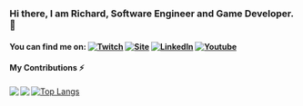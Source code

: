 <!-- Actual text -->
### Hi there, I am Richard, Software Engineer and Game Developer. 👋

#### You can find me on: [![Twitch][1.1]][1]    [![Site][1.2]][2]    [![LinkedIn][1.3]][3]    [![Youtube][1.4]][4]

<!-- Icons -->

[1.1]: https://img.icons8.com/color/30/000000/twitch--v1.png (twitch icon without padding)
[1.2]: https://img.icons8.com/color/30/000000/user-location.png (Site icon without padding)
[1.3]: https://img.icons8.com/color/30/000000/linkedin.png (LinkedIn icon without padding)
[1.4]: https://img.icons8.com/color/30/000000/youtube-play.png (Youtube icon without padding)

<!-- Links to your social media accounts -->

[1]: https://www.twitch.tv/id_akira
[2]: https://www.richardzampieri.com/
[3]: https://www.linkedin.com/in/richardzampieri/
[4]: https://www.youtube.com/channel/UC-LQ5QnaWYUULiMfswEgF4A?view_as=subscriber

#### My Contributions ⚡
<a href="https://github.com/rsaz/github-readme-stats">
  <img align="left" src="https://github-readme-stats.vercel.app/api?username=rsaz&count_private=true&show_icons=true&theme=onedark" />
</a>
<a href="https://github.com/rsaz/github-readme-stats">
  <img align="left" src="https://github-readme-stats.vercel.app/api/top-langs/?username=rsaz&theme=onedark" />
</a>

[![Top Langs](https://github-readme-stats.vercel.app/api/top-langs/?username=rsaz)](https://github.com/rsaz/github-readme-stats)

<!--
**rsaz/rsaz** is a ✨ _special_ ✨ repository because its `README.md` (this file) appears on your GitHub profile.

Here are some ideas to get you started:

- 🔭 I’m currently working on ...
- 🌱 I’m currently learning ...
- 👯 I’m looking to collaborate on ...
- 🤔 I’m looking for help with ...
- 💬 Ask me about ...
- 📫 How to reach me: ...
- 😄 Pronouns: ...
- ⚡ Fun fact: ...
-->
